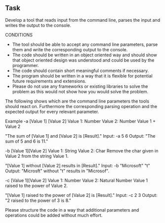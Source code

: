 ## Task
Develop a tool that reads input from the command line, parses the input and writes the output to the console.

CONDITIONS
-  The tool should be able to accept any command line parameters, parse them and write the corresponding output to the console.
-  The code should be written in an object oriented way and should show that object oriented design was understood and could be used by the programmer.
-  The code should contain short meaningful comments if necessary.
-  The program should be written in a way that it is flexible for potential future requirements and extensions.
-  Please do not use any frameworks or existing libraries to solve the problem as this would not show how you would solve the problem.

The following shows which are the command line parameters the tools should react on. Furthermore the corresponding 
parsing operation and the expected output for every relevant parameter.

Example
-a [Value 1] [Value 2]
Value 1: Number
Value 2: Number
Value 1 + Value 2

"The sum of [Value 1] and [Value 2] is [Result]."
Input:
-a 5 6
Output:
"The sum of 5 and 6 is 11."

-b [Value 1][Value 2]
Value 1: String
Value 2: Char
Remove the char given in Value 2 from the string Value 1.

"[Value 1] without [Value 2] results in [Result]."
Input:
-b "Microsoft" "t"
Output:
"Microsft" without "t" results in "Microsof".

-c [Value 1][Value 2]
Value 1: Number
Value 2: Natural Number
Value 1 raised to the power of Value 2.

"[Value 1] raised to the power of [Value 2] is [Result]."
Input:
-c 2 3
Output:
"2 raised to the power of 3 is 8."

Please structure the code in a way that additional parameters and operations could be added without much effort.
